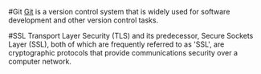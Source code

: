 #Git
[Git](https://git-scm.com/) is a version control system that is widely used for software development and other version control tasks.


#SSL
Transport Layer Security (TLS) and its predecessor, Secure Sockets Layer (SSL), both of which are frequently referred to as 'SSL', are cryptographic protocols that provide communications security over a computer network.
